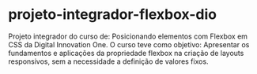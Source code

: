# projeto-integrador-flexbox-dio

Projeto integrador do curso de: Posicionando elementos com Flexbox em CSS da Digital Innovation One.
O curso teve como objetivo:  Apresentar os fundamentos e aplicações da propriedade flexbox na criação de layouts responsivos, sem a necessidade a definição de valores fixos.